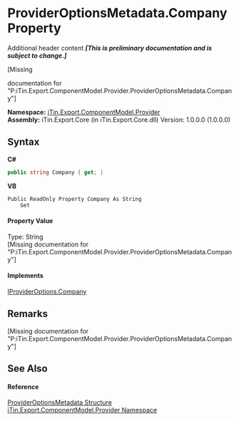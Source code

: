 # ProviderOptionsMetadata.Company Property 
Additional header content _**\[This is preliminary documentation and is subject to change.\]**_

\[Missing <summary> documentation for "P:iTin.Export.ComponentModel.Provider.ProviderOptionsMetadata.Company"\]

**Namespace:**&nbsp;<a href="723a96b5-5779-2554-cf17-05149bfcb802">iTin.Export.ComponentModel.Provider</a><br />**Assembly:**&nbsp;iTin.Export.Core (in iTin.Export.Core.dll) Version: 1.0.0.0 (1.0.0.0)

## Syntax

**C#**<br />
``` C#
public string Company { get; }
```

**VB**<br />
``` VB
Public ReadOnly Property Company As String
	Get
```


#### Property Value
Type: String<br />\[Missing <value> documentation for "P:iTin.Export.ComponentModel.Provider.ProviderOptionsMetadata.Company"\]

#### Implements
<a href="80bd2d99-3b34-8d84-8880-92b6bd253aa4">IProviderOptions.Company</a><br />

## Remarks
\[Missing <remarks> documentation for "P:iTin.Export.ComponentModel.Provider.ProviderOptionsMetadata.Company"\]

## See Also


#### Reference
<a href="153c6c4f-d6fc-429b-f73e-0f2d08841cf1">ProviderOptionsMetadata Structure</a><br /><a href="723a96b5-5779-2554-cf17-05149bfcb802">iTin.Export.ComponentModel.Provider Namespace</a><br />